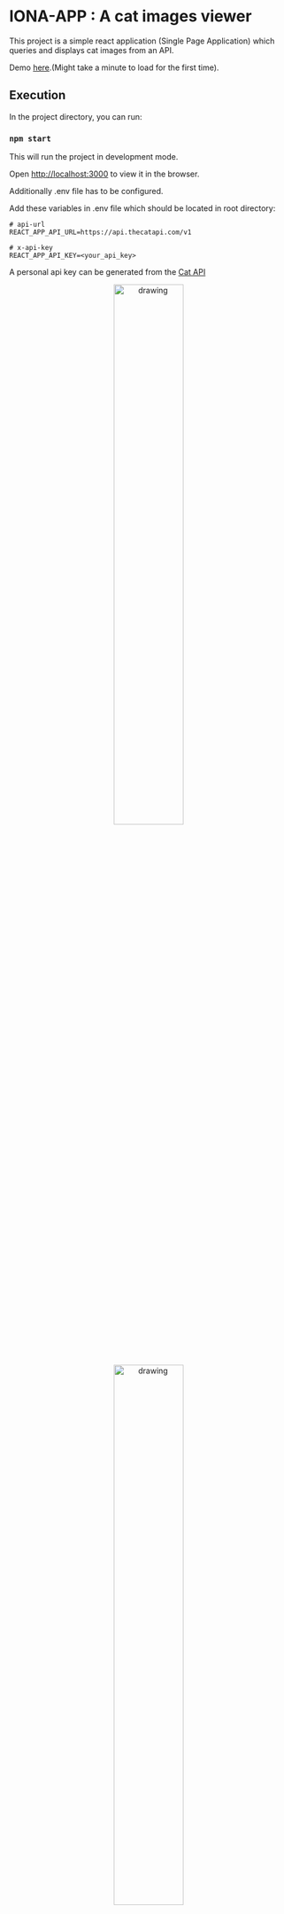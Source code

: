 # IONA-APP : A cat images viewer

This project is a simple react application (Single Page Application) which queries and displays cat images from an API.

Demo [here].(Might take a minute to load for the first time).

## Execution

In the project directory, you can run:

### `npm start`

This will run the project in development mode.

Open [http://localhost:3000](http://localhost:3000) to view it in the browser.

Additionally .env file has to be configured.

Add these variables in .env file which should be located in root directory:

```
# api-url
REACT_APP_API_URL=https://api.thecatapi.com/v1

# x-api-key
REACT_APP_API_KEY=<your_api_key>
```

A personal api key can be generated from the [Cat API]

<p align="center">
<img class="img-fluid" src="https://github.com/Philosh/IONA-APP/tree/master/public/assets/images/image1.jpg?raw=true" alt="drawing" width="50%"/>
<img class="img-fluid" src="https://github.com/Philosh/IONA-APP/tree/master/public/assets/images/image2.jpg?raw=true" alt="drawing" width="50%"/>
</p>

[Cat API]:<[https://docs.thecatapi.com/](https://docs.thecatapi.com/)>
[here]:<[https://iona-app.fly.dev/]>
